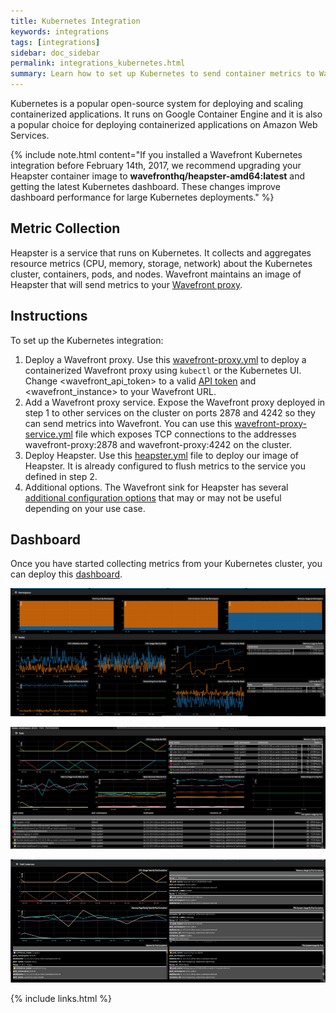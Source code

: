 ```yaml
---
title: Kubernetes Integration
keywords: integrations
tags: [integrations]
sidebar: doc_sidebar
permalink: integrations_kubernetes.html
summary: Learn how to set up Kubernetes to send container metrics to Wavefront.
---
```

Kubernetes is a popular open-source system for deploying and scaling containerized applications. It runs on Google Container Engine and it is also a popular choice for deploying containerized applications on Amazon Web Services.

{% include note.html content="If you installed a Wavefront Kubernetes integration before February 14th, 2017, we recommend upgrading your Heapster container image to **wavefronthq/heapster-amd64:latest** and getting the latest Kubernetes dashboard. These changes improve dashboard performance for large Kubernetes deployments." %}

## Metric Collection
Heapster is a service that runs on Kubernetes. It collects and aggregates resource metrics (CPU, memory, storage, network) about the Kubernetes cluster, containers, pods, and nodes. Wavefront maintains an image of Heapster that will send metrics to your [Wavefront proxy](proxies_installing).
 
## Instructions
To set up the Kubernetes integration:

1. Deploy a Wavefront proxy. Use this [wavefront-proxy.yml](https://github.com/wavefrontHQ/integrations/blob/master/kubernetes/deploy/wavefront-proxy.yml) to deploy a containerized Wavefront proxy using `kubectl` or the Kubernetes UI. Change \<wavefront_api_token\> to a valid [API token](wavefront_api#api-tokens) and \<wavefront_instance\> to your Wavefront URL.
1. Add a Wavefront proxy service. Expose the Wavefront proxy deployed in step 1 to other services on the cluster on ports 2878 and 4242 so they can send metrics into Wavefront. You can use this [wavefront-proxy-service.yml](https://github.com/wavefrontHQ/integrations/blob/master/kubernetes/deploy/wavefront-proxy-service.yml) file which exposes TCP connections to the addresses wavefront-proxy:2878 and wavefront-proxy:4242 on the cluster.
1. Deploy Heapster. Use this [heapster.yml](https://github.com/wavefrontHQ/integrations/blob/master/kubernetes/deploy/heapster.yml) file to deploy our image of Heapster. It is already configured to flush metrics to the service you defined in step 2. 
1. Additional options. The Wavefront sink for Heapster has several [additional configuration options](https://github.com/wavefrontHQ/integrations/tree/master/kubernetes) that may or may not be useful depending on your use case.
 
## Dashboard
Once you have started collecting metrics from your Kubernetes cluster, you can deploy this [dashboard](https://github.com/wavefrontHQ/integrations/blob/master/kubernetes/dashboards/K8s.json).

  ![k8_nodes_namespaces](images/k8_nodes_namespaces.png)
  
  ![k8_pods](images/k8_pods.png)
  
  ![k8_pod_containers](images/k8_pod_containers.png)

{% include links.html %}
